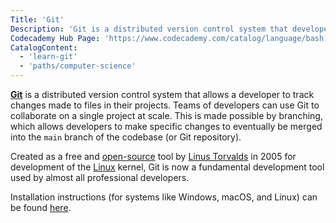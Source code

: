 ```yaml
---
Title: 'Git'
Description: 'Git is a distributed version control system that developers use to collaborate, share, and save all relevant versions of their work to avoid it being lost.'
Codecademy Hub Page: 'https://www.codecademy.com/catalog/language/bash'
CatalogContent:
  - 'learn-git'
  - 'paths/computer-science'
---
```


[**Git**](https://git-scm.com) is a distributed version control system that allows a developer to track changes made to files in their projects. Teams of developers can use Git to collaborate on a single project at scale. This is made possible by branching, which allows developers to make specific changes to eventually be merged into the `main` branch of the codebase (or Git repository).

Created as a free and [open-source](https://www.codecademy.com/resources/docs/open-source) tool by [Linus Torvalds](https://www.codecademy.com/resources/docs/general/historical-technical-figures/linus-torvalds) in 2005 for development of the [Linux](https://www.codecademy.com/resources/docs/open-source/linux) kernel, Git is now a fundamental development tool used by almost all professional developers.

Installation instructions (for systems like Windows, macOS, and Linux) can be found [here](https://git-scm.com/book/en/v2/Getting-Started-Installing-Git).

